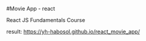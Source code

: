 #Movie App - react

React JS Fundamentals Course

result: https://yh-habosol.github.io/react_movie_app/
